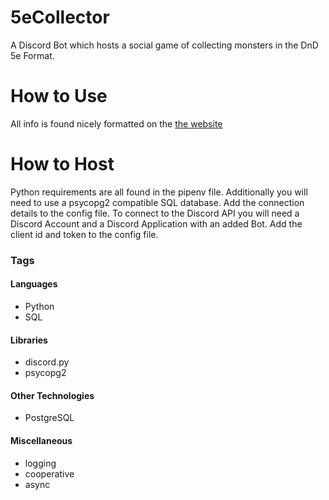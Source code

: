# 5eCollector
A Discord Bot which hosts a social game of collecting monsters in the DnD 5e Format.

# How to Use
All info is found nicely formatted on the [the website](https://chluebi.github.io/5eCollector/)

# How to Host
Python requirements are all found in the pipenv file.
Additionally you will need to use a psycopg2 compatible SQL database. Add the connection details to the config file.
To connect to the Discord API you will need a Discord Account and a Discord Application with an added Bot. Add the client id and token to the config file.

### Tags

#### Languages
- Python
- SQL

#### Libraries
- discord.py
- psycopg2

#### Other Technologies
- PostgreSQL

#### Miscellaneous
- logging
- cooperative
- async

